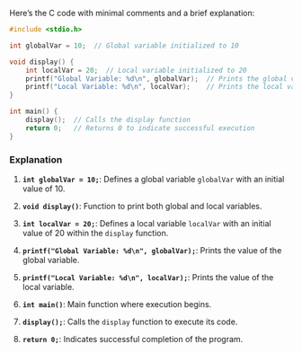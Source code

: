 Here’s the C code with minimal comments and a brief explanation:

```c
#include <stdio.h>

int globalVar = 10;  // Global variable initialized to 10

void display() {
    int localVar = 20;  // Local variable initialized to 20
    printf("Global Variable: %d\n", globalVar);  // Prints the global variable
    printf("Local Variable: %d\n", localVar);    // Prints the local variable
}

int main() {
    display();  // Calls the display function
    return 0;   // Returns 0 to indicate successful execution
}
```

### Explanation

1. **`int globalVar = 10;`**: Defines a global variable `globalVar` with an initial value of 10.

2. **`void display()`**: Function to print both global and local variables.

3. **`int localVar = 20;`**: Defines a local variable `localVar` with an initial value of 20 within the `display` function.

4. **`printf("Global Variable: %d\n", globalVar);`**: Prints the value of the global variable.

5. **`printf("Local Variable: %d\n", localVar);`**: Prints the value of the local variable.

6. **`int main()`**: Main function where execution begins.

7. **`display();`**: Calls the `display` function to execute its code.

8. **`return 0;`**: Indicates successful completion of the program.
